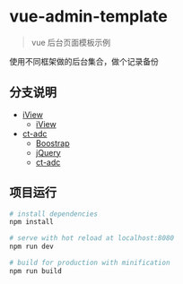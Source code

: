 # vue-admin-template

> vue 后台页面模板示例

使用不同框架做的后台集合，做个记录备份


## 分支说明

- [iView](https://github.com/RoamIn/vue-admin-template/tree/iview)
    - [iView](./https://www.iviewui.com/)
- [ct-adc](https://github.com/RoamIn/vue-admin-template/tree/ct-adc)
    - [Boostrap](http://www.bootcss.com/)
    - [jQuery](https://jquery.com/)
    - [ct-adc](https://github.com/ct-adc)


## 项目运行

``` bash
# install dependencies
npm install

# serve with hot reload at localhost:8080
npm run dev

# build for production with minification
npm run build
```
